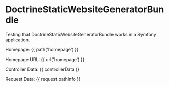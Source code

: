 DoctrineStaticWebsiteGeneratorBundle
====================================

Testing that DoctrineStaticWebsiteGeneratorBundle works in a Symfony application.

Homepage: {{ path('homepage') }}

Homepage URL: {{ url('homepage') }}

Controller Data: {{ controllerData }}

Request Data: {{ request.pathInfo }}
